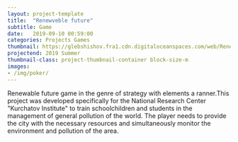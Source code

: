 ```yaml
---
layout: project-template
title:  "Renewveble future"
subtitle: Game
date:   2019-09-10 00:59:00
categories: Projects Games
thumbnail: https://glebshishov.fra1.cdn.digitaloceanspaces.com/web/Renew-Future/Renew-Future-thumbnail.png
projectend: 2019 Summer
thumbnail-class: project-thumbnail-container block-size-m
images:
- /img/poker/
---
```


Renewable future game in the genre of strategy with elements
a ranner.This project was developed specifically for the National Research Center "Kurchatov Institute" to train schoolchildren and students in the management of general pollution of the world.
The player needs to provide the city with the necessary resources and simultaneously monitor the environment and pollution of the area.